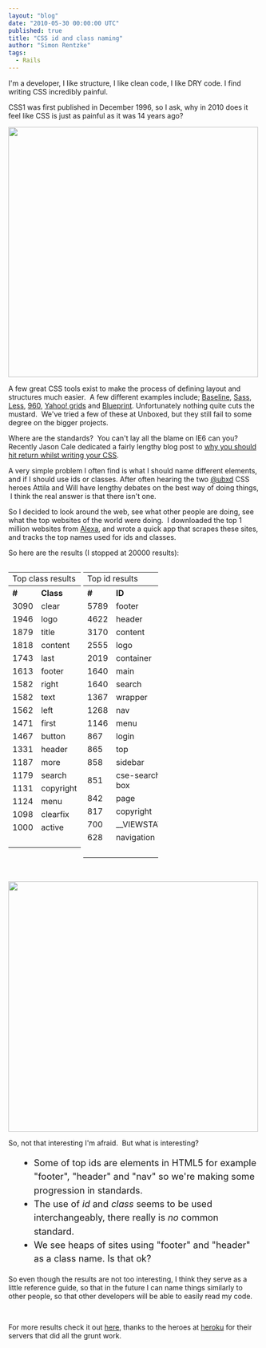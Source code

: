 ```yaml
---
layout: "blog"
date: "2010-05-30 00:00:00 UTC"
published: true
title: "CSS id and class naming"
author: "Simon Rentzke"
tags:
  - Rails
---
```


<p>I&#39;m a developer, I like structure, I like clean code, I like DRY code. I find writing CSS incredibly painful.</p>
<p>CSS1 was first published in December 1996, so I ask, why in 2010 does it feel like CSS is just as painful as it was 14 years ago?</p>
<p><a href="http://www.flickr.com/photos/popandshorty/"><img alt="" src="http://farm3.static.flickr.com/2461/3970138375_3e68095deb_o.jpg" width="500" /></a></p>
<p>A few great CSS tools exist to make the process of defining layout and structures much easier. &nbsp;A few different examples include; <a href="http://baselinecss.com">Baseline</a>, <a href="http://sass-lang.com/">Sass</a>, <a href="http://lesscss.org">Less</a>, <a href="http://960.gs">960</a>, <a href="http://developer.yahoo.com/yui/grids/">Yahoo! grids</a>&nbsp;and <a href="http://blueprintcss.org">Blueprint</a>. Unfortunately nothing quite cuts the mustard. &nbsp;We&#39;ve tried a few of these at Unboxed, but they still fail to some degree on the bigger projects.</p>
<p>Where are the standards? &nbsp;You can&#39;t lay all the blame on IE6 can you? Recently Jason Cale dedicated a fairly lengthy blog post to&nbsp;<a href="http://jasoncale.com/articles/5-dont-format-your-css-onto-one-line">why you should hit return whilst writing your CSS</a>.</p>
<p>A very simple problem I often find is what I should name different elements, and if I should use ids or classes. After often hearing the two <a href="http://twitter.com/ubxd">@ubxd</a> CSS heroes Attila and Will have lengthy debates on the best way of doing things, &nbsp;I think the real answer is that there isn&#39;t one.</p>
<p>So I decided to look around the web, see what other people are doing, see what the top websites of the world were doing. &nbsp;I downloaded the top 1 million websites from <a href="http://www.alexa.com/topsites">Alexa</a>, and wrote a quick app that scrapes these sites, and tracks the top names used for ids and classes.</p>
<p>So here are the results (I stopped at 20000 results):</p>
<div>
<table style="float: left; width: 150px;">
<tbody>
<tr>
<td colspan="3" style="text-align: left;">
Top class results</td>
</tr>
<tr>
<th style="text-align: left;">
#</th>
<th style="text-align: left;">
Class</th>
</tr>
<tr>
<td style="text-align: left;">
3090</td>
<td style="text-align: left;">
clear</td>
</tr>
<tr>
<td style="text-align: left;">
1946</td>
<td style="text-align: left;">
logo</td>
</tr>
<tr>
<td style="text-align: left;">
1879</td>
<td style="text-align: left;">
title</td>
</tr>
<tr>
<td style="text-align: left;">
1818</td>
<td style="text-align: left;">
content</td>
</tr>
<tr>
<td style="text-align: left;">
1743</td>
<td style="text-align: left;">
last</td>
</tr>
<tr>
<td style="text-align: left;">
1613</td>
<td style="text-align: left;">
footer</td>
</tr>
<tr>
<td style="text-align: left;">
1582</td>
<td style="text-align: left;">
right</td>
</tr>
<tr>
<td style="text-align: left;">
1582</td>
<td style="text-align: left;">
text</td>
</tr>
<tr>
<td style="text-align: left;">
1562</td>
<td style="text-align: left;">
left</td>
</tr>
<tr>
<td style="text-align: left;">
1471</td>
<td style="text-align: left;">
first</td>
</tr>
<tr>
<td style="text-align: left;">
1467</td>
<td style="text-align: left;">
button</td>
</tr>
<tr>
<td style="text-align: left;">
1331</td>
<td style="text-align: left;">
header</td>
</tr>
<tr>
<td style="text-align: left;">
1187</td>
<td style="text-align: left;">
more</td>
</tr>
<tr>
<td style="text-align: left;">
1179</td>
<td style="text-align: left;">
search</td>
</tr>
<tr>
<td style="text-align: left;">
1131</td>
<td style="text-align: left;">
copyright</td>
</tr>
<tr>
<td style="text-align: left;">
1124</td>
<td style="text-align: left;">
menu</td>
</tr>
<tr>
<td style="text-align: left;">
1098</td>
<td style="text-align: left;">
clearfix</td>
</tr>
<tr>
<td style="text-align: left;">
1000</td>
<td style="text-align: left;">
active</td>
</tr>
<tr>
<td style="text-align: left;">
&nbsp;</td>
<td style="text-align: left;">
&nbsp;</td>
</tr>
</tbody>
</table>
<table style="width: 150px; float: left;">
<tbody>
<tr>
<td colspan="3" style="text-align: left;">
Top id results</td>
</tr>
<tr>
<th style="text-align: left;">
#</th>
<th style="text-align: left;">
ID</th>
</tr>
<tr>
<td style="text-align: left;">
5789</td>
<td style="text-align: left;">
footer</td>
</tr>
<tr>
<td style="text-align: left;">
4622</td>
<td style="text-align: left;">
header</td>
</tr>
<tr>
<td style="text-align: left;">
3170</td>
<td style="text-align: left;">
content</td>
</tr>
<tr>
<td style="text-align: left;">
2555</td>
<td style="text-align: left;">
logo</td>
</tr>
<tr>
<td style="text-align: left;">
2019</td>
<td style="text-align: left;">
container</td>
</tr>
<tr>
<td style="text-align: left;">
1640</td>
<td style="text-align: left;">
main</td>
</tr>
<tr>
<td style="text-align: left;">
1640</td>
<td style="text-align: left;">
search</td>
</tr>
<tr>
<td style="text-align: left;">
1367</td>
<td style="text-align: left;">
wrapper</td>
</tr>
<tr>
<td style="text-align: left;">
1268</td>
<td style="text-align: left;">
nav</td>
</tr>
<tr>
<td style="text-align: left;">
1146</td>
<td style="text-align: left;">
menu</td>
</tr>
<tr>
<td style="text-align: left;">
867</td>
<td style="text-align: left;">
login</td>
</tr>
<tr>
<td style="text-align: left;">
865</td>
<td style="text-align: left;">
top</td>
</tr>
<tr>
<td style="text-align: left;">
858</td>
<td style="text-align: left;">
sidebar</td>
</tr>
<tr>
<td style="text-align: left;">
851</td>
<td style="text-align: left;">
cse-search-box</td>
</tr>
<tr>
<td style="text-align: left;">
842</td>
<td style="text-align: left;">
page</td>
</tr>
<tr>
<td style="text-align: left;">
817</td>
<td style="text-align: left;">
copyright</td>
</tr>
<tr>
<td style="text-align: left;">
700</td>
<td style="text-align: left;">
__VIEWSTATE</td>
</tr>
<tr>
<td style="text-align: left;">
628</td>
<td style="text-align: left;">
navigation</td>
</tr>
<tr>
<td style="text-align: left;">
&nbsp;</td>
<td style="text-align: left;">
&nbsp;</td>
</tr>
</tbody>
</table>
</div>
<div style="clear: left;">&nbsp;</div>
<p><a href="http://www.flickr.com/photos/stephenhackett/"><img alt="" src="http://farm2.static.flickr.com/1296/3424929417_b83f4bd2f8.jpg" width="500" /></a></p>
<p>So, not that interesting I&#39;m afraid. &nbsp;But what is interesting?</p>
<ul style="font-size: 1.3em; line-height: 1.5em; margin-left: 20px;">
<li>Some of top ids are elements in HTML5 for example &quot;footer&quot;, &quot;header&quot; and &quot;nav&quot; so we&#39;re making some progression in standards.</li>
<li>The use of <em>id</em> and <em>class</em> seems to be used interchangeably, there really is <em>no</em> common standard.</li>
<li>We see heaps of sites using &quot;footer&quot; and &quot;header&quot; as a class name. Is that ok?</li>
</ul>
<p>So even though the results are not too interesting, I think they serve as a little reference guide, so that in the future I can name things similarly to other people, so that other developers will be able to&nbsp;easily&nbsp;read my code.</p>
<p>&nbsp;</p>
<p>For more results check it out&nbsp;<a href="http://severe-mist-97.heroku.com">here</a>, thanks to the heroes at <a href="http://heroku.com">heroku</a> for their servers that did all the grunt work.</p>

